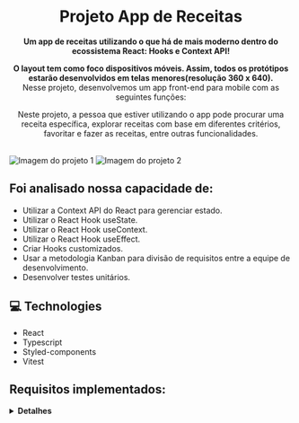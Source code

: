<h1 align="center" style="font-weight: bold;">Projeto App de Receitas</h1>

<p align="center">
    <b>Um app de receitas utilizando o que há de mais moderno dentro do ecossistema React: Hooks e Context API!</b>
</p>
<p align="center">
    <b>O layout tem como foco dispositivos móveis. Assim, todos os protótipos estarão desenvolvidos em telas menores(resolução 360 x 640).</b><br>
    Nesse projeto, desenvolvemos um app front-end para mobile com as seguintes funções:
  
<p align="center">Neste projeto, a pessoa que estiver utilizando o app pode procurar uma receita específica, explorar receitas com base em diferentes critérios, favoritar e fazer as receitas, entre outras funcionalidades.</p>
<br>
<img src='https://i.imgur.com/sT2JgMf.png' alt='Imagem do projeto 1'>
<img src='https://i.imgur.com/dcFPSFB.png' alt='Imagem do projeto 2'>

<h2 id="technologies">Foi analisado nossa capacidade de:</h2>

- Utilizar a Context API do React para gerenciar estado.
- Utilizar o React Hook useState.
- Utilizar o React Hook useContext.
- Utilizar o React Hook useEffect.
- Criar Hooks customizados.
- Usar a metodologia Kanban para divisão de requisitos entre a equipe de desenvolvimento.
- Desenvolver testes unitários.
</p>

<h2>💻 Technologies</h2>

- React
- Typescript
- Styled-components
- Vitest

<h2>Requisitos implementados:</h2>
<details>
  <summary><strong>Detalhes</strong></summary><br />

<h2>Tela de login</h2>

1 - Crie todos os elementos que devem respeitar os atributos descritos no protótipo para a tela de login<br>
2 - Desenvolva a tela de maneira que a pessoa consiga escrever seu e-mail no input de email e sua senha no input de senha<br>
3 - Desenvolva a tela de maneira que o formulário só seja válido após o preenchimento de um e-mail válido e de uma senha com mais de 6 caracteres<br>
4 - Após a submissão do formulário, salve no localStorage o e-mail da pessoa usuária na chave user<br>
5 - Redirecione a pessoa usuária para a tela principal de receitas de comidas após a submissão e validação com sucesso do login<br>

<h2>Header</h2>
6 - Implemente o header de acordo com a necessidade de cada tela<br>
7 - Redirecione a pessoa usuária para a tela de perfil ao clicar no botão de perfil<br>
8 - Desenvolva o botão de busca que, ao ser clicado, permita a visualização da barra de busca ou a esconda<br>


<h2>Barra de busca – Header</h2>
9 - Implemente os elementos da barra de busca respeitando os atributos descritos no protótipo<br>
10 - Implemente três radio buttons na barra de busca: Ingredient, Name e First letter<br>
11 - Busque na API de comidas caso a pessoa esteja na página de comidas e na API de bebidas caso a pessoa esteja na de bebidas<br>
12 - Redirecione a pessoa usuária para a tela de detalhes da receita caso apenas uma receita seja encontrada (o ID da receita deve constar na URL)<br>
13 - Caso a busca retorne mais de uma receita, renderize as 12 primeiras encontradas e exiba a imagem e o nome de cada uma delas<br>
14 - Exiba um alert caso nenhuma receita seja encontrada<br>

<h2>Menu inferior</h2>
15 - Implemente o menu inferior posicionando-o de forma fixa e contendo dois ícones: um para comidas e outro para bebidas<br>
16 - Exiba o menu inferior apenas nas telas indicadas pelo protótipo<br>
17 - Redirecione a pessoa usuária para a tela correta ao clicar em cada ícone no menu inferior<br>


<h2>Tela principal de receitas</h2>
18 - Carregue as 12 primeiras receitas de comidas ou bebidas, uma em cada card<br>
19 - Implemente os botões de categoria para serem utilizados como filtro<br>
20 - Implemente o filtro das receitas por meio da API ao clicar no filtro de categoria<br>
21 - Implemente o filtro como um toggle, o qual, se for selecionado novamente, fará o app retornar as receitas sem nenhum filtro<br>
22 - Redirecione a pessoa usuária para a tela de detalhes quando ela clicar no card (a rota da tela deve mudar e sua URL deve conter o ID da receita)<br>


<h2>Tela de detalhes de uma receita</h2>
23 - Realize uma request para a API passando o ID da receita que deve estar disponível nos parâmetros da URL<br>
24 - Desenvolva a tela de modo que ela contenha uma imagem da receita, um título, a categoria da receita (em caso de comidas) e se é ou não alcoólica (em caso de bebidas), uma lista de ingredientes (com as quantidades e instruções necessárias), um vídeo do YouTube incorporado e recomendações<br>
25 - Implemente as recomendações (para receitas de comida, a recomendação deverá ser bebida; já para as receitas de bebida, a recomendação deverá ser comida)<br>
26 - Implemente os 6 cards de recomendação, mostrando apenas 2 deles (o scroll é horizontal, similar a um carousel)<br>
27 - Desenvolva um botão de nome "Start Recipe", que deve ficar fixo na parte de baixo da tela o tempo todo<br>
28 - Implemente a solução de forma que, caso a receita já tenha sido feita, o botão "Start Recipe" desapareça<br>
29 - Implemente a solução de modo que, caso a receita tenha sido iniciada mas não finalizada, o texto do botão deve ser "Continue Recipe"<br>
30 - Redirecione a pessoa usuária caso o botão Start Recipe seja clicado (nesse caso, a rota deve mudar para a tela de receita em progresso)<br>
31 - Implemente um botão de compartilhar e um de favoritar a receita<br>
32 - Implemente a solução de forma que, ao clicar no botão de compartilhar, o link de detalhes da receita seja copiado para o clipboard e uma mensagem avisando que ele foi copiado apareça na tela em uma tag HTML<br>
33 - Salve as receitas favoritas no localStorage na chave favoriteRecipes<br>
34 - Implemente o ícone do coração (favorito) de modo que ele fique preenchido caso a receita esteja favoritada e vazio caso contrário<br>
35 - Implemente a lógica no botão de favoritar de modo que, caso ele seja clicado, o ícone de coração mude seu estado atual e, caso esteja preenchido, mude para vazio e vice-versa<br>

<h2>Tela de receita em progresso</h2>
36 - Desenvolva a tela de modo que ela contenha uma imagem da receita, um título, a categoria (em caso de comidas) e se é ou não alcoólico (em caso de bebidas), uma lista de ingredientes (com as quantidades e instruções necessárias)<br>
37 - Desenvolva um checkbox para cada item da lista de ingredientes<br>
38 - Implemente uma lógica que ao clicar no checkbox de um ingrediente, o nome dele deve ser "riscado" da lista<br>
39 - Salve o estado do progresso, que deve ser mantido caso a pessoa atualize a página ou volte para a mesma receita<br>
40 - Desenvolva a lógica de favoritar e compartilhar (a lógica da tela de detalhes de uma receita se aplica aqui)<br>
41 - Implemente a solução de modo que o botão de finalizar receita (Finish Recipe) só esteja habilitado quando todos os ingredientes estiverem "checkados" (marcados)<br>
42 - Redirecione a pessoa usuária após ela clicar no botão de finalizar receita (Finish Recipe) para a página de receitas feitas, cuja rota deve ser /done-recipes<br>

<h2>Tela de receitas feitas</h2>
43 - Implemente os elementos da tela de receitas feitas respeitando os atributos descritos no protótipo<br>
44 - Desenvolva a tela de modo que, caso a receita do card seja uma comida, ela apresente: foto da receita, nome, categoria, nacionalidade, data em que a pessoa fez a receita, duas primeiras tags retornadas pela API e botão de compartilhar<br>
45 - Desenvolva a tela de maneira que, caso a receita do card seja uma bebida, ela apresente: foto da receita, nome, se é alcoólica, data em que a pessoa fez a receita e botão de compartilhar<br>
46 - Desenvolva a solução de modo que o botão de compartilhar copie a URL da tela de detalhes da receita para o clipboard<br>
47 - Implemente 2 botões que filtram as receitas por comida ou bebida e um terceiro que remove todos os filtros<br>
48 - Redirecione a pessoa usuária para a tela de detalhes da receita caso seja clicado na foto ou no nome da receita<br>

<h2>Tela de receitas favoritas</h2>
49 - Implemente os elementos da tela de receitas favoritas (cumulativo com os atributos em comum com a tela de receitas feitas) respeitando os atributos descritos no protótipo<br>
50 - Desenvolva a tela de modo que, caso a receita do card seja uma comida, ela apresente: foto da receita, nome, categoria, nacionalidade, botão de compartilhar e botão de desfavoritar<br>
51 - Desenvolva a tela de modo que, caso a receita do card seja uma bebida, ela apresente: foto da receita, nome, se é alcoólica ou não, botão de compartilhar e botão de desfavoritar<br>
52 - Desenvolva a solução de modo que o botão de compartilhar copie a URL da tela de detalhes da receita para o clipboard<br>
53 - Desenvolva a solução de modo que o botão de desfavoritar remova a receita da lista de receitas favoritas do localStorage e da tela<br>
54 - Implemente dois botões que filtrem as receitas por comida ou bebida e um terceiro que remova todos os filtros<br>
55 - Redirecione a pessoa usuária quando ela clicar na foto ou no nome da receita (nesse caso, a rota deve mudar para a tela de detalhes daquela receita)<br>

<h2>Tela de perfil</h2>
56 - Implemente os elementos da tela de perfil respeitando os atributos descritos no protótipo<br>
57 - Implemente a solução de maneira que o e-mail da pessoa usuária esteja visível<br>
58 - Implemente três botões: um de nome Done Recipes, um de nome Favorite Recipes e um de nome Logout<br>
59 - Redirecione a pessoa usuária de modo que, ao clicar no botão de Done Recipes, a rota mude para a tela de receitas feitas<br>
60 - Redirecione a pessoa usuária de modo que, ao clicar no botão de Favorite Recipes, a rota mude para a tela de receitas favoritas<br>
61 - Redirecione a pessoa usuária de modo que, ao clicar no botão Logout, o localStorage seja limpo e a rota mude para a tela de login<br>
</details>

